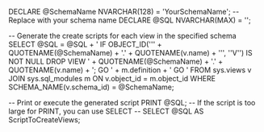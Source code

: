 DECLARE @SchemaName NVARCHAR(128) = 'YourSchemaName';  -- Replace with your schema name
DECLARE @SQL NVARCHAR(MAX) = '';

-- Generate the create scripts for each view in the specified schema
SELECT @SQL = @SQL + '
IF OBJECT_ID(''' + QUOTENAME(@SchemaName) + '.' + QUOTENAME(v.name) + ''', ''V'') IS NOT NULL
    DROP VIEW ' + QUOTENAME(@SchemaName) + '.' + QUOTENAME(v.name) + ';
GO
' + m.definition + '
GO
'
FROM sys.views v
JOIN sys.sql_modules m ON v.object_id = m.object_id
WHERE SCHEMA_NAME(v.schema_id) = @SchemaName;

-- Print or execute the generated script
PRINT @SQL;
-- If the script is too large for PRINT, you can use SELECT
-- SELECT @SQL AS ScriptToCreateViews;
